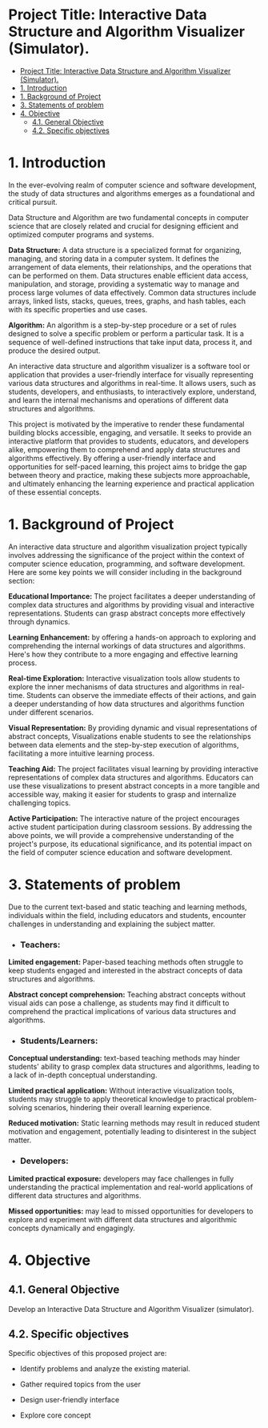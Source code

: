 # Project Title: Interactive Data Structure and Algorithm Visualizer (Simulator).

- [Project Title: Interactive Data Structure and Algorithm Visualizer (Simulator).](#project-title-interactive-data-structure-and-algorithm-visualizer-simulator)
- [1. Introduction](#1-introduction)
- [1. Background of Project](#1-background-of-project)
- [3. Statements of problem](#3-statements-of-problem)
- [4. Objective](#4-objective)
  - [4.1. General Objective](#41-general-objective)
  - [4.2. Specific objectives](#42-specific-objectives)


# 1. Introduction
In the ever-evolving realm of computer science and software development, the study of data structures and algorithms emerges as a foundational and critical pursuit. 

Data Structure and Algorithm are two fundamental concepts in computer science that are closely related and crucial for designing efficient and optimized computer programs and systems.

__Data Structure:__ A data structure is a specialized format for organizing, managing, and storing data in a computer system. It defines the arrangement of data elements, their relationships, and the operations that can be performed on them. Data structures enable efficient data access, manipulation, and storage, providing a systematic way to manage and process large volumes of data effectively. Common data structures include arrays, linked lists, stacks, queues, trees, graphs, and hash tables, each with its specific properties and use cases.

__Algorithm:__ An algorithm is a step-by-step procedure or a set of rules designed to solve a specific problem or perform a particular task. It is a sequence of well-defined instructions that take input data, process it, and produce the desired output.

An interactive data structure and algorithm visualizer is a software tool or application that provides a user-friendly interface for visually representing various data structures and algorithms in real-time. It allows users, such as students, developers, and enthusiasts, to interactively explore, understand, and learn the internal mechanisms and operations of different data structures and algorithms.

This project is motivated by the imperative to render these fundamental building blocks accessible, engaging, and versatile. It seeks to provide an interactive platform that provides to students, educators, and developers alike, empowering them to comprehend and apply data structures and algorithms effectively. By offering a user-friendly interface and opportunities for self-paced learning, this project aims to bridge the gap between theory and practice, making these subjects more approachable, and ultimately enhancing the learning experience and practical application of these essential concepts.

# 1. Background of Project

An interactive data structure and algorithm visualization project typically involves addressing the significance of the project within the context of computer science education, programming, and software development. Here are some key points we will consider including in the background section:

__Educational Importance:__ The project facilitates a deeper understanding of complex data structures and algorithms by providing visual and interactive representations. Students can grasp abstract concepts more effectively through dynamics.

__Learning Enhancement:__ by offering a hands-on approach to exploring and comprehending the internal workings of data structures and algorithms. Here's how they contribute to a more engaging and effective learning process.

__Real-time Exploration:__ Interactive visualization tools allow students to explore the inner mechanisms of data structures and algorithms in real-time. Students can observe the immediate effects of their actions, and gain a deeper understanding of how data structures and algorithms function under different scenarios.

__Visual Representation:__ By providing dynamic and visual representations of abstract concepts, Visualizations enable students to see the relationships between data elements and the step-by-step execution of algorithms, facilitating a more intuitive learning process.

__Teaching Aid:__ The project facilitates visual learning by providing interactive representations of complex data structures and algorithms. Educators can use these visualizations to present abstract concepts in a more tangible and accessible way, making it easier for students to grasp and internalize challenging topics.

__Active Participation:__ The interactive nature of the project encourages active student participation during classroom sessions.
By addressing the above points, we will provide a comprehensive understanding of the project's purpose, its educational significance, and its potential impact on the field of computer science education and software development.

# 3. Statements of problem

Due to the current text-based and static teaching and learning methods, individuals within the field, including educators and students, encounter challenges in understanding and explaining the subject matter.
 
  * ### Teachers:
__Limited engagement:__ Paper-based teaching methods often struggle to keep students engaged and interested in the abstract concepts of data structures and algorithms.

__Abstract concept comprehension:__ Teaching abstract concepts without visual aids can pose a challenge, as students may find it difficult to comprehend the practical implications of various data structures and algorithms.

  * ### Students/Learners:
__Conceptual understanding:__ text-based teaching methods may hinder students' ability to grasp complex data structures and algorithms, leading to a lack of in-depth conceptual understanding.

__Limited practical application:__ Without interactive visualization tools, students may struggle to apply theoretical knowledge to practical problem-solving scenarios, hindering their overall learning experience.

__Reduced motivation:__ Static learning methods may result in reduced student motivation and engagement, potentially leading to disinterest in the subject matter.

  * ###	Developers:
__Limited practical exposure:__ developers may face challenges in fully understanding the practical implementation and real-world applications of different data structures and algorithms.

__Missed opportunities:__ may lead to missed opportunities for developers to explore and experiment with different data structures and algorithmic concepts dynamically and engagingly.

# 4. Objective
##  4.1. General Objective
Develop an Interactive Data Structure and Algorithm Visualizer (simulator).

## 4.2. Specific objectives

Specific objectives of this proposed project are:

* 	Identify problems and analyze the existing material. 

* Gather required topics from the user

*	Design user-friendly interface

*	Explore core concept 
